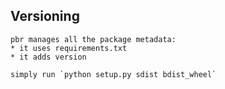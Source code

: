 ## Versioning

    pbr manages all the package metadata:
    * it uses requirements.txt
    * it adds version

    simply run `python setup.py sdist bdist_wheel`